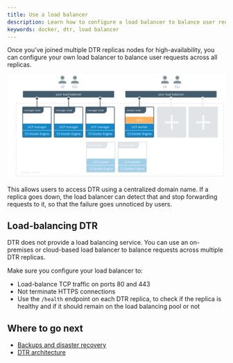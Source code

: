 ```yaml
---
title: Use a load balancer
description: Learn how to configure a load balancer to balance user requests across multiple Docker Trusted Registry replicas.
keywords: docker, dtr, load balancer
---
```


Once you’ve joined multiple DTR replicas nodes for high-availability, you can
configure your own load balancer to balance user requests across all replicas.

![](../../images/use-a-load-balancer-1.svg)


This allows users to access DTR using a centralized domain name. If a replica
goes down, the load balancer can detect that and stop forwarding requests to
it, so that the failure goes unnoticed by users.

## Load-balancing DTR

DTR does not provide a load balancing service. You can use an on-premises
or cloud-based load balancer to balance requests across multiple DTR replicas.

Make sure you configure your load balancer to:

* Load-balance TCP traffic on ports 80 and 443
* Not terminate HTTPS connections
* Use the `/health` endpoint on each DTR replica, to check if
the replica is healthy and if it should remain on the load balancing pool or
not

## Where to go next

* [Backups and disaster recovery](../backups-and-disaster-recovery.md)
* [DTR architecture](../../architecture.md)
